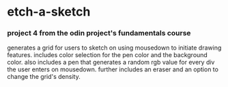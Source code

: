 # etch-a-sketch
### project 4 from the odin project's fundamentals course
generates a grid for users to sketch on using mousedown to initiate drawing features. includes color selection for the pen color and the background color. also includes a pen that generates a random rgb value for every div the user enters on mousedown. further includes an eraser and an option to change the grid's density.
